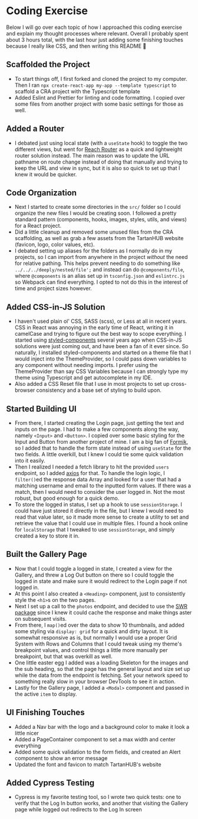 # Coding Exercise

Below I will go over each topic of how I approached this coding exercise and explain my thought processes where relevant. Overall I probably spent about 3 hours total, with the last hour just adding some finishing touches because I really like CSS, and then writing this README 🙂

## Scaffolded the Project

- To start things off, I first forked and cloned the project to my computer. Then I ran `npx create-react-app my-app --template typescript` to scaffold a CRA project with the Typescript template
- Added Eslint and Prettier for linting and code formatting. I copied over some files from another project with some basic settings for those as well.

## Added a Router

- I debated just using local state (with a `useState` hook) to toggle the two different views, but went for [Reach Router](https://reach.tech/router/) as a quick and lightweight router solution instead. The main reason was to update the URL pathname on route change instead of doing that manually and trying to keep the URL and view in sync, but it is also so quick to set up that I knew it would be quicker.

## Code Organization

- Next I started to create some directories in the `src/` folder so I could organize the new files I would be creating soon. I followed a pretty standard pattern (components, hooks, images, styles, utils, and views) for a React project.
- Did a little cleanup and removed some unused files from the CRA scaffolding, as well as grab a few assets from the TartanHUB website (favicon, logo, color values, etc).
- I debated setting up aliases for the folders as I normally do in my projects, so I can import from anywhere in the project _without_ the need for relative pathing. This helps prevent needing to do something like `../../../deeply/nested/file';` and instead can do `@components/file`, where `@components` is an alias set up in `tsconfig.json` and `eslintrc.js` so Webpack can find everything. I opted to not do this in the interest of time and project sizes however.

## Added CSS-in-JS Solution

- I haven't used plain ol' CSS, SASS (scss), or Less at all in recent years. CSS in React was annoying in the early time of React, writing it in camelCase and trying to figure out the best way to scope everything. I started using [styled-components](http://styled-components.com/) several years ago when CSS-in-JS solutions were just coming out, and have been a fan of it ever since. So naturally, I installed styled-components and started on a theme file that I would inject into the ThemeProvider, so I could pass down variables to any component without needing imports. I prefer using the ThemeProvider than say CSS Variables because I can strongly type my theme using Typescript and get autocomplete in my IDE.
- Also added a CSS Reset file that I use in most projects to set up cross-browser consistency and a base set of styling to build upon.

## Started Building UI

- From there, I started creating the Login page, just getting the text and inputs on the page. I had to make a few components along the way, namely `<Input>` and `<Button>`. I copied over some basic styling for the Input and Button from another project of mine. I am a big fan of [Formik](https://formik.org/docs/overview), so I added that to handle the form state instead of using `useState` for the two fields. A little overkill, but I knew I could tie some quick validation into it easily.
- Then I realized I needed a fetch library to hit the provided `users` endpoint, so I added [axios](https://axios-http.com/) for that. To handle the login logic, I `filter()`ed the response data Array and looked for a user that had a matching username and email to the inputted form values. If there was a match, then I would need to consider the user logged in. Not the most robust, but good enough for a quick demo.
- To store the logged in status, I set up a hook to use `sessionStorage`. I could have just stored it directly in the file, but I knew I would need to read that value later, so it made more sense to create a utility to set and retrieve the value that I could use in multiple files. I found a hook online for `localStorage` that I tweaked to use `sessionStorage`, and simply created a key to store it in.

## Built the Gallery Page

- Now that I could toggle a logged in state, I created a view for the Gallery, and threw a Log Out button on there so I could toggle the logged in state and make sure it would redirect to the Login page if not logged in.
- At this point I also created a `<Heading>` component, just to consistently style the `<h1>`s on the two pages.
- Next I set up a call to the `photos` endpoint, and decided to use the [SWR package](https://swr.vercel.app/) since I knew it could cache the response and make things aster on subsequent visits.
- From there, I `map()`ed over the data to show 10 thumbnails, and added some styling via `display: grid` for a quick and dirty layout. It is somewhat responsive as is, but normally I would use a proper Grid System with Rows and Columns that I could tweak using my theme's breakpoint values, and control things a little more manually per breakpoint, but that was overkill as well.
- One little easter egg I added was a loading Skeleton for the images and the sub heading, so that the page has the general layout and size set up while the data from the endpoint is fetching. Set your network speed to something really slow in your browser DevTools to see it in action.
- Lastly for the Gallery page, I added a `<Modal>` component and passed in the active `item` to display.

## UI Finishing Touches

- Added a Nav bar with the logo and a background color to make it look a little nicer
- Added a PageContainer component to set a max width and center everything
- Added some quick validation to the form fields, and created an Alert component to show an error message
- Updated the font and favicon to match TartanHUB's website

## Added Cypress Testing

- Cypress is my favorite testing tool, so I wrote two quick tests: one to verify that the Log In button works, and another that visiting the Gallery page while logged out redirects to the Log In screen
